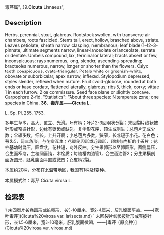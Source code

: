 毒芹属",
39.**Cicuta** Linnaeus",

## Description
Herbs, perennial, stout, glabrous. Rootstock swollen, with transverse air chambers, roots fascicled. Stems tall, erect, hollow, branched above, striate. Leaves petiolate, sheath narrow, clasping, membranous; leaf blade (1–)2–3-pinnate; ultimate segments narrow, linear-lanceolate or lanceolate, serrate or dentate. Umbels compound, lax, terminal or lateral; bracts absent or few, inconspicuous; rays numerous, long, slender, ascending-spreading; bracteoles numerous, narrow, longer or shorter than the flowers. Calyx teeth conspicuous, ovate-triangular. Petals white or greenish-white, obovate or suborbicular, apex narrow, inflexed. Stylopodium depressed; styles slender, reflexed when mature. Fruit ovoid-globose, rounded at both ends or base cordate, flattened laterally, glabrous; ribs 5, thick, corky; vittae 1 in each furrow, 2 on commissure. Seed face plane or slightly concave. Carpophore 2-fid.
  "Statistics": "About three species: N temperate zone; one species in China.
**36．毒芹属——Cicuta L.**

L. Sp. Pl. 255. 1753.

多年生草本，高大、直立、光滑。叶有柄；叶片2-3回羽状分裂；末回裂片线状披针形或窄披针形，边缘有锯齿或缺刻。复伞形花序，顶生或侧生；总苞片无或少数；伞辐多数，细长，上升开展；小总苞片多数，狭窄，长或短于小花。花白色；萼齿5，阔三角形，与花瓣互生；花瓣倒卵形或近圆形，顶端有内折的小舌片；花柱基幼时扁压，圆盘状，花柱短，向外反曲。分生果卵形以至卵圆形，两侧扁压，合生面窄缩，主棱阔而钝，木栓质；每棱槽内油管1，合生面油管2；分生果横剖面近圆形，胚乳腹面平直或微凹；心皮柄2裂。

本属约20种，分布在北温带地区，我国有1种及1变种。

本属模式种：毒芹 Cicuta virosa L.

## 检索表

1 末回裂片长椭圆形或长卵形，长5-10厘米，宽2-4厘米，胚乳腹面平直。——[宽叶毒芹](Cicuta%20virosa var. latisecta.md)
1 末回裂片线状披针形或窄披针形，长1.5-6厘米，宽3-10毫米，胚乳腹面微凹。——[毒芹（原变种）](Cicuta%20virosa var. virosa.md)
